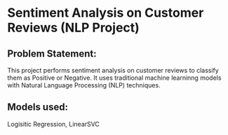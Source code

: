 # Sentiment Analysis on Customer Reviews (NLP Project)

## Problem Statement: 
This project performs sentiment analysis on customer reviews to classify them as Positive or Negative. It uses traditional machine learninng models with Natural Language Processing (NLP) techniques.

## Models used:
Logisitic Regression, LinearSVC
